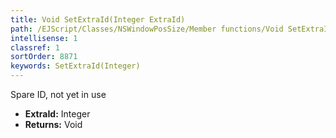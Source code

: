 ```yaml
---
title: Void SetExtraId(Integer ExtraId)
path: /EJScript/Classes/NSWindowPosSize/Member functions/Void SetExtraId(Integer p_0)
intellisense: 1
classref: 1
sortOrder: 8871
keywords: SetExtraId(Integer)
---
```



Spare ID, not yet in use



* **ExtraId:** Integer
* **Returns:** Void


